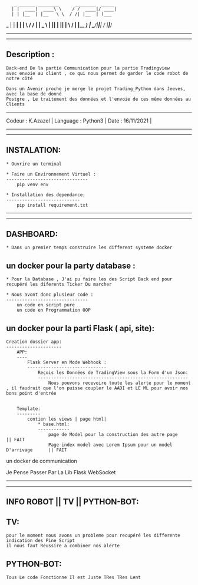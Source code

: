        _ ______ ________      ________  _____ 
      | |  ____|  ____\ \    / /  ____|/ ____|
      | | |__  | |__   \ \  / /| |__  | (___  
  _   | |  __| |  __|   \ \/ / |  __|  \___ \ 
 | |__| | |____| |____   \  /  | |____ ____) |
  \____/|______|______|   \/   |______|_____/ 
                                              
________________________________________________________________________________________________
________________________________________________________________________________________________

Description : 
-------------
	Back-end De la partie Communication pour la partie Tradingview
	avec envoie au client , ce qui nous permet de garder le code robot de notre côté
	
	Dans un Avenir proche je merge le projet Trading_Python dans Jeeves, avec la base de donné 
	Postgre , Le traitement des données et l'envoie de ces même données au Clients
-----------------------
Codeur   : K.Azazel   |
Language : Python3    |
Date     : 16/11/2021 |
________________________________________________________________________________________________
________________________________________________________________________________________________

INSTALATION:
-----------
	* Ouvrire un terminal 
	
	* Faire un Environnement Virtuel :
	-------------------------------
		pip venv env

	* Installation des dependance:
	----------------------------
		pip install requirement.txt


________________________________________________________________________________________________
________________________________________________________________________________________________

DASHBOARD:
----------
	* Dans un premier temps construire les different systeme docker 



un docker pour la party database :
----------------------------------
	* Pour la Database , J'ai pu faire les des Script Back end pour recupéré les diferents Ticker Du marcher
	
	* Nous avont donc plusieur code :
	-------------------------------
		un code en script pure 
		un code en Programmation OOP


un docker pour la parti Flask ( api, site):
-------------------------------------------
	
	Creation dossier app:
	---------------------
		APP:
		----
			Flask Server en Mode Webhook :
			------------------------------
				Reçois les Données de TradingView sous la Form d'un Json:
				---------------------------------------------------------
					Nous pouvons recevoire toute les alerte pour le moment , il faudrait que l'on puisse coupler le AADI et LE ML pour avoir nos bons point d'entrée


		Template:
		---------
			contien les views | page html|
				* base.html:
				------------
					page de Model pour la construction des autre page 				|| FAIT 
					Page index model avec Lorem Ipsum pour un model D'arrivage		|| FAIT 





un docker de communication 

Je Pense Passer Par La Lib Flask WebSocket
________________________________________________________________________________________________
________________________________________________________________________________________________

INFO ROBOT || TV || PYTHON-BOT:
-------------------------------

TV:
---
	pour le moment nous avons un probleme pour recupéré les differente indication des Pine Script
	il nous faut Reussire a combiner nos alerte

PYTHON-BOT:
-----------
	Tous Le code Fonctionne Il est Juste TRes TRes Lent 